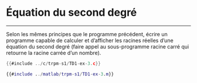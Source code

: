 # Équation du second degré
---------------------------

Selon les mêmes principes que le programme précédent, écrire un programme capable de calculer et d’afficher les racines réelles d’une équation du second degré (faire appel au sous-programme racine carré qui retourne la racine carrée d’un nombre).


<div class="tabbed-blocks">


```c
{{#include ../c/trpm-s1/TD1-ex-3.c}}
```

```matlab
{{#include ../matlab/trpm-s1/TD1-ex-3.m}}
```
</div>
